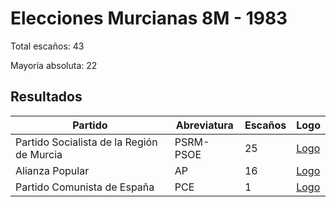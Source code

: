 # Elecciones Murcianas 8M - 1983

Total escaños: 43

Mayoría absoluta: 22

## Resultados

| Partido | Abreviatura | Escaños | Logo |
| - | - | - | - |
| Partido Socialista de la Región de Murcia | PSRM-PSOE | 25 | [Logo](https://github.com/playzzz/Pactos/blob/master/Logos/PSOE.jpg?raw=true)
| Alianza Popular | AP | 16 | [Logo](https://github.com/playzzz/Pactos/blob/master/Logos/AP.jpg?raw=true)
| Partido Comunista de España | PCE | 1 | [Logo](https://github.com/playzzz/Pactos/blob/master/Logos/PCE.jpg?raw=true)
